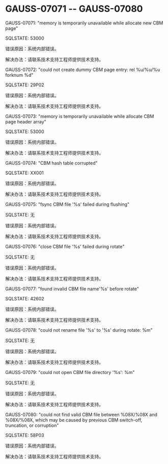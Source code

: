 # GAUSS-07071 -- GAUSS-07080<a name="ZH-CN_TOPIC_0302073300"></a>

GAUSS-07071: "memory is temporarily unavailable while allocate new CBM page"

SQLSTATE: 53000

错误原因：系统内部错误。

解决办法：请联系技术支持工程师提供技术支持。

GAUSS-07072: "could not create dummy CBM page entry: rel %u/%u/%u forknum %d"

SQLSTATE: 29P02

错误原因：系统内部错误。

解决办法：请联系技术支持工程师提供技术支持。

GAUSS-07073: "memory is temporarily unavailable while allocate CBM page header array"

SQLSTATE: 53000

错误原因：系统内部错误。

解决办法：请联系技术支持工程师提供技术支持。

GAUSS-07074: "CBM hash table corrupted"

SQLSTATE: XX001

错误原因：系统内部错误。

解决办法：请联系技术支持工程师提供技术支持。

GAUSS-07075: "fsync CBM file '%s' failed during flushing"

SQLSTATE: 无

错误原因：系统内部错误。

解决办法：请联系技术支持工程师提供技术支持。

GAUSS-07076: "close CBM file '%s' failed during rotate"

SQLSTATE: 无

错误原因：系统内部错误。

解决办法：请联系技术支持工程师提供技术支持。

GAUSS-07077: "found invalid CBM file name'%s' before rotate"

SQLSTATE: 42602

错误原因：系统内部错误。

解决办法：请联系技术支持工程师提供技术支持。

GAUSS-07078: "could not rename file '%s' to '%s' during rotate: %m"

SQLSTATE: 无

错误原因：系统内部错误。

解决办法：请联系技术支持工程师提供技术支持。

GAUSS-07079: "could not open CBM file directory '%s': %m"

SQLSTATE: 无

错误原因：系统内部错误。

解决办法：请联系技术支持工程师提供技术支持。

GAUSS-07080: "could not find valid CBM file between %08X/%08X and %08X/%08X, which may be caused by previous CBM switch-off, truncation, or corruption"

SQLSTATE: 58P03

错误原因：系统内部错误。

解决办法：请联系技术支持工程师提供技术支持。

